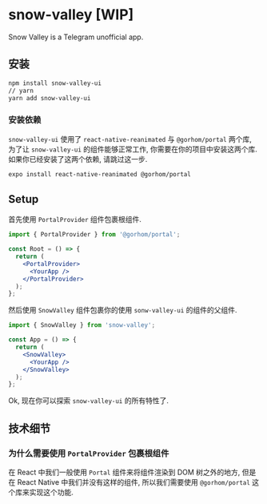 # snow-valley [WIP]

Snow Valley is a Telegram unofficial app.

## 安装

```bash
npm install snow-valley-ui
// yarn
yarn add snow-valley-ui
```

### 安装依赖
`snow-valley-ui` 使用了 `react-native-reanimated` 与 `@gorhom/portal` 两个库, 为了让 `snow-valley-ui` 的组件能够正常工作, 你需要在你的项目中安装这两个库.
如果你已经安装了这两个依赖, 请跳过这一步.
```bash
expo install react-native-reanimated @gorhom/portal
```

## Setup

首先使用 `PortalProvider` 组件包裹根组件.

```jsx
import { PortalProvider } from '@gorhom/portal';

const Root = () => {
  return (
    <PortalProvider>
      <YourApp />
    </PortalProvider>
  );
};
```

然后使用 `SnowValley` 组件包裹你的使用 `sonw-valley-ui` 的组件的父组件.

```jsx
import { SnowValley } from 'snow-valley';

const App = () => {
  return (
    <SnowValley>
      <YourApp />
    </SnowValley>
  );
};
```

Ok, 现在你可以探索 `snow-valley-ui` 的所有特性了.

## 技术细节

### 为什么需要使用 `PortalProvider` 包裹根组件

在 React 中我们一般使用 `Portal` 组件来将组件渲染到 DOM 树之外的地方, 但是在 React Native 中我们并没有这样的组件, 所以我们需要使用 `@gorhom/portal` 这个库来实现这个功能.





